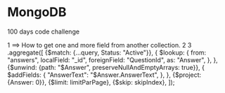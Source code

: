 # MongoDB
100 days code challenge

1 ==> How to get one and more field from another collection. 
2 
3 .aggregate([
      {$match: {...query, Status: "Active"}},
      {
        $lookup: {
          from: "answers",
          localField: "_id",
          foreignField: "QuestionId",
          as: "Answer",
        },
      },
      {$unwind: {path: "$Answer", preserveNullAndEmptyArrays: true}},
      {
        $addFields: {
          "AnswerText": "$Answer.AnswerText",
        },
      },
      {$project: {Answer: 0}},
      {$limit: limitParPage},
      {$skip: skipIndex},
    ]);
